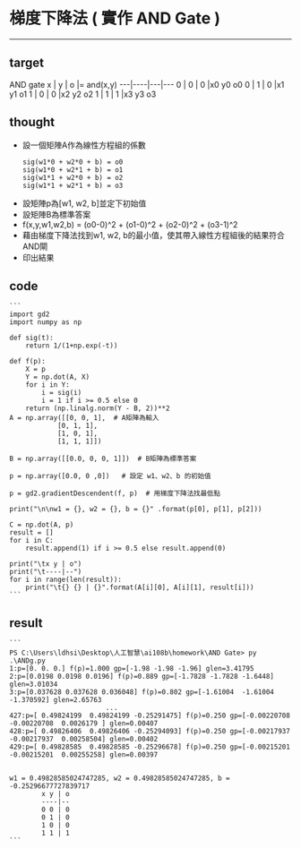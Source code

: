# 梯度下降法 ( 實作 AND Gate )
---

## target
AND gate
x  |  y | o |= and(x,y)
---|----|---|---
0  | 0  | 0 |x0 y0 o0
0  | 1  | 0 |x1 y1 o1
1  | 0  | 0 |x2 y2 o2
1  | 1  | 1 |x3 y3 o3

## thought
* 設一個矩陣A作為線性方程組的係數
    ```
    sig(w1*0 + w2*0 + b) = o0
    sig(w1*0 + w2*1 + b) = o1
    sig(w1*1 + w2*0 + b) = o2
    sig(w1*1 + w2*1 + b) = o3
    ```
* 設矩陣p為[w1, w2, b]並定下初始值
* 設矩陣B為標準答案
* f(x,y,w1,w2,b) = (o0-0)^2 + (o1-0)^2 + (o2-0)^2 + (o3-1)^2
* 藉由梯度下降法找到w1, w2, b的最小值，使其帶入線性方程組後的結果符合AND閘
* 印出結果

## code
    ```
    import gd2
    import numpy as np

    def sig(t):
        return 1/(1+np.exp(-t))

    def f(p):
        X = p
        Y = np.dot(A, X)
        for i in Y:
            i = sig(i)
            i = 1 if i >= 0.5 else 0
        return (np.linalg.norm(Y - B, 2))**2
    A = np.array([[0, 0, 1],  # A矩陣為輸入
                [0, 1, 1],
                [1, 0, 1],
                [1, 1, 1]])
                    
    B = np.array([[0.0, 0, 0, 1]])  # B矩陣為標準答案

    p = np.array([0.0, 0 ,0])   # 設定 w1、w2、b 的初始值

    p = gd2.gradientDescendent(f, p)  # 用梯度下降法找最低點

    print("\n\nw1 = {}, w2 = {}, b = {}" .format(p[0], p[1], p[2]))

    C = np.dot(A, p)
    result = []
    for i in C:
        result.append(1) if i >= 0.5 else result.append(0)

    print("\tx y | o")
    print("\t----|--")
    for i in range(len(result)):
        print("\t{} {} | {}".format(A[i][0], A[i][1], result[i]))
    ```

## result
    ```
    PS C:\Users\ldhsi\Desktop\人工智慧\ai108b\homework\AND Gate> py .\ANDg.py
    1:p=[0. 0. 0.] f(p)=1.000 gp=[-1.98 -1.98 -1.96] glen=3.41795
    2:p=[0.0198 0.0198 0.0196] f(p)=0.889 gp=[-1.7828 -1.7828 -1.6448] glen=3.01034
    3:p=[0.037628 0.037628 0.036048] f(p)=0.802 gp=[-1.61004  -1.61004  -1.370592] glen=2.65763
                            ...
    427:p=[ 0.49824199  0.49824199 -0.25291475] f(p)=0.250 gp=[-0.00220708 -0.00220708  0.0026179 ] glen=0.00407
    428:p=[ 0.49826406  0.49826406 -0.25294093] f(p)=0.250 gp=[-0.00217937 -0.00217937  0.00258504] glen=0.00402
    429:p=[ 0.49828585  0.49828585 -0.25296678] f(p)=0.250 gp=[-0.00215201 -0.00215201  0.00255258] glen=0.00397


    w1 = 0.49828585024747285, w2 = 0.49828585024747285, b = -0.25296677727839717
            x y | o
            ----|--
            0 0 | 0
            0 1 | 0
            1 0 | 0
            1 1 | 1
    ```
